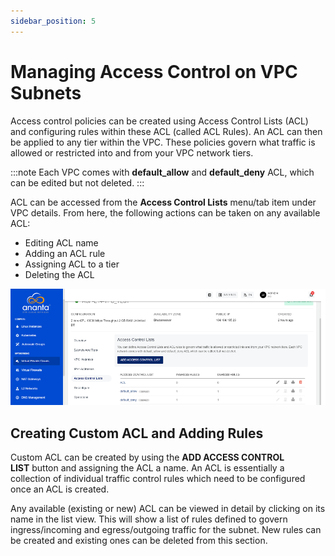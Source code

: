 ```yaml
---
sidebar_position: 5
---
```

# Managing Access Control on VPC Subnets

Access control policies can be created using Access Control Lists (ACL) and configuring rules within these ACL (called ACL Rules). An ACL can then be applied to any tier within the VPC. These policies govern what traffic is allowed or restricted into and from your VPC network tiers.

:::note
Each VPC comes with **default_allow** and **default_deny** ACL, which can be edited but not deleted.
:::

ACL can be accessed from the **Access Control Lists** menu/tab item under VPC details. From here, the following actions can be taken on any available ACL:

- Editing ACL name
- Adding an ACL rule
- Assigning ACL to a tier
- Deleting the ACL

![Managing Access Control on VPC Subnets](img/ManagingAccessControlonVPCSubnets1.png)

## Creating Custom ACL and Adding Rules

Custom ACL can be created by using the **ADD ACCESS CONTROL LIST** button and assigning the ACL a name. An ACL is essentially a collection of individual traffic control rules which need to be configured once an ACL is created.

Any available (existing or new) ACL can be viewed in detail by clicking on its name in the list view. This will show a list of rules defined to govern ingress/incoming and egress/outgoing traffic for the subnet. New rules can be created and existing ones can be deleted from this section.

